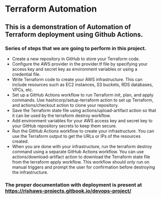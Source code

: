 # Terraform Automation

## This is a demonstration of Automation of Terraform deployment using Github Actions.

### Series of steps that we are going to perform  in this project.
- Create a new repository in GitHub to store your Terraform code.
- Configure the AWS provider in the provider.tf file by specifying your access key and secret key as environment variables or using a credential file.
- Write Terraform code to create your AWS infrastructure. This can include resources such as EC2 instances, S3 buckets, RDS databases, VPCs, etc.
- Set up a GitHub Actions workflow to run Terraform init, plan, and apply commands. Use hashicorp/setup-terraform action to set up Terraform, and actions/checkout action to clone your repository.
- Save the Terraform state file using actions/upload-artifact action so that it can be used by the terraform destroy workflow.
- Add environment variables for your AWS access key and secret key to your GitHub repository secrets to keep them secure.
- Run the GitHub Actions workflow to create your infrastructure. You can use the Terraform output to get the URLs or IPs of the resources created.
- When you are done with your infrastructure, run the terraform destroy command using a separate GitHub Actions workflow. You can use actions/download-artifact action to download the Terraform state file from the terraform apply workflow. This workflow should only run on manual triggers and prompt the user for confirmation before destroying the infrastructure.

### The proper documentation with deployment is present at https://rishaws-projects.gitbook.io/devops-project/
